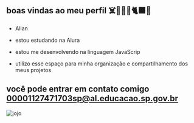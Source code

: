 ## boas vindas ao meu perfil ☠️🐉🇧🇷🐈‍⬛👻

- Allan

- estou estudando na Alura
- estou me desenvolvendo na linguagem JavaScrip
- utilizo esse espaço para minha organização e compartilhamento dos meus projetos
## você pode entrar em contato comigo 00001127471703sp@al.educacao.sp.gov.br
![jojo](https://github.com/user-attachments/assets/ddb86791-2728-4143-b8ed-9acfcc73ab94)
